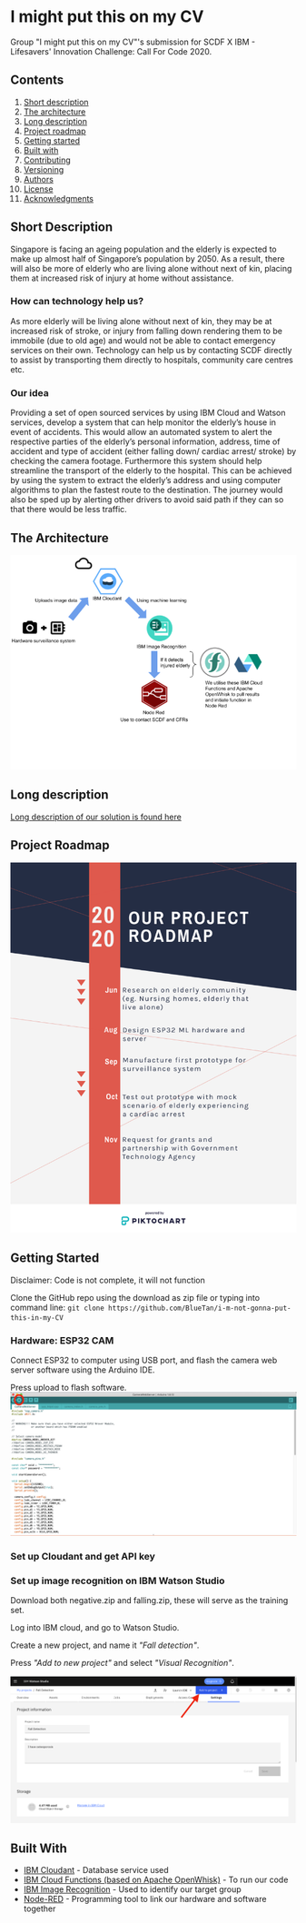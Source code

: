 # I might put this on my CV
Group "I might put this on my CV"'s submission for SCDF X IBM - Lifesavers' Innovation Challenge: Call For Code 2020.

## Contents

1. [Short description](#short-description)
1. [The architecture](#the-architecture)
1. [Long description](#long-description)
1. [Project roadmap](#project-roadmap)
1. [Getting started](#getting-started)
1. [Built with](#built-with)
1. [Contributing](#contributing)
1. [Versioning](#versioning)
1. [Authors](#authors)
1. [License](#license)
1. [Acknowledgments](#acknowledgments)


## Short Description

Singapore is facing an ageing population and the elderly is expected to make up almost half of Singapore’s population by 2050. As a result, there will also be more of elderly who are living alone without next of kin, placing them at increased risk of injury at home without assistance.

### How can technology help us?
As more elderly will be living alone without next of kin, they may be at increased risk of stroke, or injury from falling down rendering them to be immobile (due to old age) and would not be able to contact emergency services on their own. Technology can help us by contacting SCDF directly to assist by transporting them directly to hospitals, community care centres etc.

### Our idea
Providing a set of open sourced services by using IBM Cloud and Watson services, develop a system that can help monitor the elderly’s house in event of accidents. This would allow an automated system to alert the respective parties of the elderly’s personal information, address, time of accident and type of accident (either falling down/ cardiac arrest/ stroke) by checking the camera footage. Furthermore this system should help streamline the transport of the elderly to the hospital. This can be achieved by using the system to extract the elderly’s address and using computer algorithms to plan the fastest route to the destination. The journey would also be sped up by alerting other drivers to avoid said path if they can so that there would be less traffic.


## The Architecture

![architecture](docs/architecture.png)

## Long description
[Long description of our solution is found here](description.md)

## Project Roadmap

![roadmap](docs/roadmap.png)

## Getting Started
Disclaimer: Code is not complete, it will not function

Clone the GitHub repo using the download as zip file or typing into command line:
`git clone https://github.com/BlueTan/i-m-not-gonna-put-this-in-my-CV`


### Hardware: ESP32 CAM
Connect ESP32 to computer using USB port, and flash the camera web server software using the Arduino IDE.

Press upload to flash software.
![Arduino](docs/Arduinoupload.png)


### Set up Cloudant and get API key

### Set up image recognition on IBM Watson Studio

Download both negative.zip and falling.zip, these will serve as the training set.

Log into IBM cloud, and go to Watson Studio. 

Create a new project, and name it *"Fall detection"*.

Press *"Add to new project"* and select *"Visual Recognition"*.

![new_project](docs/project.png)


## Built With
* [IBM Cloudant](https://cloud.ibm.com/catalog?search=cloudant#search_results) - Database service used
* [IBM Cloud Functions (based on Apache OpenWhisk)](https://cloud.ibm.com/catalog?search=cloud%20functions#search_results) - To run our code
* [IBM Image Recognition](https://www.ibm.com/cloud/watson-visual-recognition) - Used to identify our target group
* [Node-RED](https://nodered.org/) - Programming tool to link our hardware and software together










